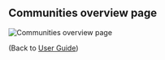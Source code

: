 ## Communities overview page

![Communities overview page](https://avigailtaylor.github.io/GeneFEAST/communities_overview.png)

(Back to [User Guide](user_guide.md))
